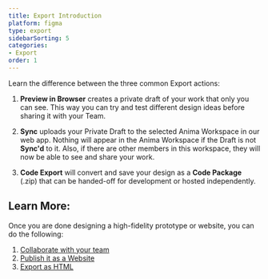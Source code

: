 ```yaml
---
title: Export Introduction
platform: figma
type: export
sidebarSorting: 5
categories: 
- Export
order: 1
---
```

Learn the difference between the three common Export actions:

1. **Preview in Browser** creates a private draft of your work that only you can see. This way you can try and test different design ideas before sharing it with your Team.

2. **Sync** uploads your Private Draft to the selected Anima Workspace in our web app. Nothing will appear in the Anima Workspace if the Draft is not **Sync'd** to it. Also, if there are other members in this workspace, they will now be able to see and share your work.

3. **Code Export** will convert and save your design as a **Code Package** (.zip) that can be handed-off for development or hosted independently.

## Learn More:

Once you are done designing a high-fidelity prototype or website, you can do the following:

1. [Collaborate with your team](collaborate-teams.html)
2. [Publish it as a Website](publish.html)
3. [Export as HTML](export-html.html)

